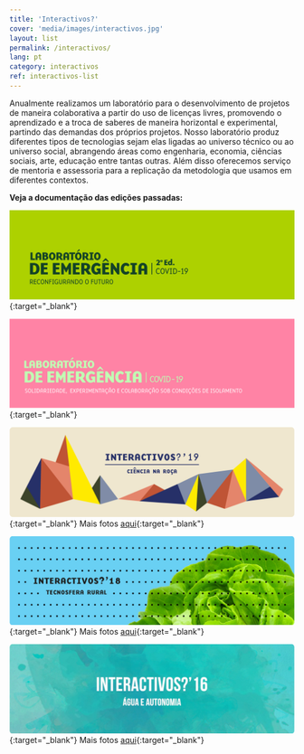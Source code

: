 ```yaml
---
title: 'Interactivos?'
cover: 'media/images/interactivos.jpg'
layout: list
permalink: /interactivos/
lang: pt
category: interactivos
ref: interactivos-list
---
```

Anualmente realizamos um laboratório para o desenvolvimento de projetos de maneira colaborativa a partir do uso de licenças livres, promovendo o aprendizado e a troca de saberes de maneira horizontal e experimental, partindo das demandas dos próprios projetos. Nosso laboratório produz diferentes tipos de tecnologias sejam elas ligadas ao universo técnico ou ao universo social, abrangendo áreas como engenharia, economia, ciências sociais, arte, educação entre tantas outras. Além disso oferecemos serviço de mentoria e assessoria para a replicação da metodologia que usamos em diferentes contextos.
  
**Veja a documentação das edições passadas:**
  
[![](/media/images/lab_emergencia_2ed.png)](https://labdeemergencia.silo.org.br/2ed){:target="_blank"}
   
[![](/media/images/labdeemergencia1.jpg)](https://labdeemergencia.silo.org.br/1ed){:target="_blank"}
  
[![](/media/images/interactivos19.jpg)](https://interactivos.silo.org.br/2019){:target="_blank"}
Mais fotos [aqui](https://www.flickr.com/photos/184616193@N07/albums/with/72157711069333713){:target="_blank"}
  
[![](/media/images/interactivos18.jpg)](https://interactivos.silo.org.br/2018){:target="_blank"}
Mais fotos [aqui](https://www.flickr.com/photos/silolatitude/albums){:target="_blank"}
  
[![](/media/images/interactivos16.jpg)](https://interactivos.silo.org.br/2016){:target="_blank"}
Mais fotos [aqui](https://www.flickr.com/photos/interactivos16/){:target="_blank"}


